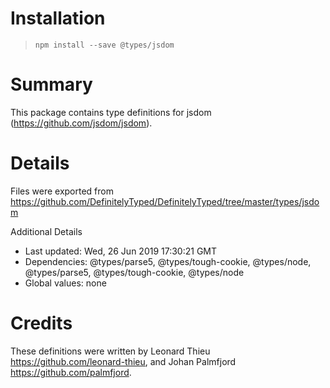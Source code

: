 # Installation
> `npm install --save @types/jsdom`

# Summary
This package contains type definitions for jsdom (https://github.com/jsdom/jsdom).

# Details
Files were exported from https://github.com/DefinitelyTyped/DefinitelyTyped/tree/master/types/jsdom

Additional Details
 * Last updated: Wed, 26 Jun 2019 17:30:21 GMT
 * Dependencies: @types/parse5, @types/tough-cookie, @types/node, @types/parse5, @types/tough-cookie, @types/node
 * Global values: none

# Credits
These definitions were written by Leonard Thieu <https://github.com/leonard-thieu>, and Johan Palmfjord <https://github.com/palmfjord>.

